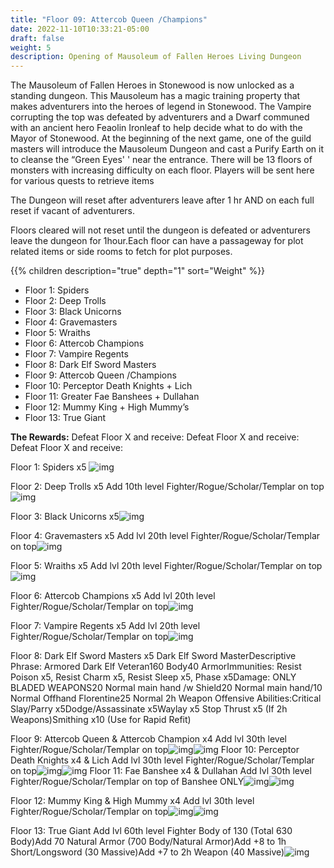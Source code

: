 ```yaml
---
title: "Floor 09: Attercob Queen /Champions"
date: 2022-11-10T10:33:21-05:00
draft: false
weight: 5
description: Opening of Mausoleum of Fallen Heroes Living Dungeon
---
```


The Mausoleum of Fallen Heroes in Stonewood is now unlocked as a standing dungeon. This Mausoleum has a magic training property that makes adventurers into the heroes of legend in Stonewood. The Vampire corrupting the top was defeated by adventurers and a Dwarf communed with an ancient hero Feaolin Ironleaf to help decide what to do with the Mayor of Stonewood. At the beginning of the next game, one of the guild masters will introduce the Mausoleum Dungeon and cast a Purify Earth on it to cleanse the “Green Eyes' ' near the entrance. There will be 13 floors of monsters with increasing difficulty on each floor. Players will be sent here for various quests to retrieve items

The Dungeon will reset after adventurers leave after 1 hr AND on each full reset if vacant of adventurers.

Floors cleared will not reset until the dungeon is defeated or adventurers leave the dungeon for 1hour.Each floor can have a passageway for plot related items or side rooms to fetch for plot purposes.

{{% children description="true" depth="1"  sort="Weight" %}}


- Floor 1: Spiders
- Floor 2: Deep Trolls
- Floor 3: Black Unicorns
- Floor 4: Gravemasters
- Floor 5: Wraiths
- Floor 6: Attercob Champions
- Floor 7: Vampire Regents
- Floor 8: Dark Elf Sword Masters
- Floor 9: Attercob Queen /Champions
- Floor 10: Perceptor Death Knights + Lich
- Floor 11: Greater Fae Banshees + Dullahan
- Floor 12: Mummy King + High Mummy’s
- Floor 13: True Giant

**The Rewards:** Defeat Floor X and receive: Defeat Floor X and receive: Defeat Floor X and receive: 

Floor 1: Spiders x5
![img](https://lh6.googleusercontent.com/2OrzgxmGdM8yjziPa566EPC3CaV0RCtQ1kM8PV_1NjCyoUVdnVb87bmZ7S6VnAJ1DUhrC8NvGMlFURcDD4inryK1GYEmIQr9g-DFl1h1I2SMpKLtUtXNdbRXY48ttatgWCA-mFPO2fxKWm4TPggfe5EXR4T1xz4cyGt9iQma2P_BsUbC9UF7NBFUW4rdjg)


Floor 2: Deep Trolls x5 
Add 10th level Fighter/Rogue/Scholar/Templar on top![img](https://lh5.googleusercontent.com/JhO7Y8DDY_wr2YQWy5EWk68mor__TQDg7bTBPOcHbw6zy5pm_vh_L0B33G9oj_6A5_Qfh4TZMw6Hx9CR2dFWE13bFlCouGZsPKGYWx1HhmiSfiWO1QoyEdMV70SewQUxOVmtLjerIGPISeDw3L43y2yBYGxY2_zRybw0SMkX1uWI4r9XsX3cPHpfDxq2yg)









Floor 3: Black Unicorns x5![img](https://lh5.googleusercontent.com/qGz2NsEQEN3tQxjWbIcNM7dPA71JLg22BFY1hKU_VeScPuutMwq_1_Cfs821KgB__YBI4JFUMRCUjXWp-qrCGngu8LsrHMuxKCWkkIwSLe0LfA4ONzRyjSml1msEu5F-U5Sqtl7-0IKzjVqn8h8cLZIOsOKZptOvcF1l2w-yFBN5HvyP1jQaBSslEliEYQ)

Floor 4: Gravemasters x5
Add lvl 20th level Fighter/Rogue/Scholar/Templar on top![img](https://lh3.googleusercontent.com/IWEZXMjV6Mh5tm8GqC0byoPbXIBIoW-9hZY17Nr029Ak9HqQXQs41ygTyqG1NAWDR-ys-yF2IFqZk6Zr0YS126DQtJogInwOCDdBsZEmrL_mc8a9w6qlzTWUVIEAe19styM0e3ja9PhbqBd1inhM_yI7EV5liC-jOx14lsN4-W1rGYnHCP0hefUee9YGaA)

Floor 5: Wraiths x5
Add lvl 20th level Fighter/Rogue/Scholar/Templar on top![img](https://lh5.googleusercontent.com/km3g5kpyXOkBmxvrwdfxyiDo1Hb6pUN6YuVxGSRCzMd5HwGEhIWYuuEU2dTb9hzx-Rd3PT12aiSlyWWNmOQzGNcZqPxHMBT-xwp9DJKMsOsRae3uOcP4Lhdv46OpgadgEp4KjQ9KLaY2MAI-UmRYLr7LB2jBDC9aiYXrznQiLxuaEHF5jie4f-HJrEZk6Q)

Floor 6: Attercob Champions x5
Add lvl 20th level Fighter/Rogue/Scholar/Templar on top![img](https://lh4.googleusercontent.com/2m2T8P7Ua7wg33LpPikM6tr96Aj6mTVyrNnJ7iT6DOK4bG70wAzes-4SqeTrZtfsb37JaKO-fPb8JNKI61SATnMVuvcZrw6lFE6YEh-vlo3iT508VmfhMLufXambomYFpSxQ2BrcfVXLn-BcgadYGlaxMC36zRm27-jJExytSV5_Vt-k9Xs9fxXGcRIzsg)

Floor 7: Vampire Regents x5 
Add lvl 20th level Fighter/Rogue/Scholar/Templar on top![img](https://lh6.googleusercontent.com/_O4rGWEAoajUTlgATNend7-OBPgeDgQOrpHSuh048tZhXH6v_NNFHEoxvxKMsMzAfQt-Lg5-uF5VisF_0Khl4b488iB_LXXHTUNb_kYhxmkevANdjYAwdSyrOhyGVLoPT6NCXtbLw3Pum8Bt9lPmmneYt1vrAVrvyMlU5YDIDKbVckfawqzrbph56egS1w)

Floor 8: Dark Elf Sword Masters x5
Dark Elf Sword MasterDescriptive Phrase: Armored Dark Elf Veteran160 Body40 ArmorImmunities: Resist Poison x5, Resist Charm x5, Resist Sleep x5, Phase x5Damage: ONLY BLADED WEAPONS20 Normal main hand /w Shield20 Normal main hand/10 Normal Offhand Florentine25 Normal 2h Weapon
Offensive Abilities:Critical Slay/Parry x5Dodge/Assassinate x5Waylay x5  Stop Thrust x5 (If 2h Weapons)Smithing x10 (Use for Rapid Refit)


Floor 9: Attercob Queen & Attercob Champion x4 Add lvl 30th level Fighter/Rogue/Scholar/Templar on top![img](https://lh5.googleusercontent.com/FQPFxZmsnwW3AQqVe_SvV7Zmfljlo-5Q61h4826oWeMQQarTA4RSUwkcNYJUdZrq42k7bEgIamLlAzf2pmcDaZsC_VdscW8NE764n_tOKsh26ceGg-NLqSQvgAufmoMcRmuCVx62vLjWJOlqSLCBF3-uXV0wpzmO8obPohynopUhkcf4ZZizxutWSSbvNA)![img](https://lh3.googleusercontent.com/AnL35nUea-80BiVYFpPINZz1EKoXljLJDD_Mi3ZHx-OHlQbtkOgLUI_315zJVGEu3HwjoN6Hdh2RLd-7Y_DpZiV1J1PehnbrXY377CzNEKcOan0TNv16DeKrqsyGDVOSBeAsc3NAhTQKPSgvAnPmofvoq7F87IcrP9q4esOVrzS-WQRQN6VsHPHpgL7Gsw)
Floor 10: Perceptor Death Knights x4 & Lich
Add lvl 30th level Fighter/Rogue/Scholar/Templar on top![img](https://lh3.googleusercontent.com/8tjy4IyrbnfEWvHtPSFOs2uq-rfvndsTqb7Lui9xHb44SlntYmBaDc3sMAP3HVMyO0iUWEwOJot2AoM2p7BDv1aK37th-mM5nS1MMOoBBWgW5Zthahlgv1kYF5cHtZyGZ_gAkwGVqdObKrK_TovqK6d57j6hwXnVcs7GoiVOj3LRLivsgCsuVzKzBpNiOQ)![img](https://lh6.googleusercontent.com/INaAbBVAivtiJjfj2tVaR7zwhi_t9vTzw1JYPk0x-wC1PsMaI4E-QVvG8824ZeTrQlo8GveUWVjA2PEpZkVJb1tRW1MjMtVlrN8B3hxTA17tDx_K9GQC-a8zOg0vx5PholnxwzD00VB1WQOOOJ8Hb1Di_nLzXUbKHj-KTb7dV40-V21dTczYHMv0NAzRIQ)
Floor 11: Fae Banshee x4 & Dullahan
Add lvl 30th level Fighter/Rogue/Scholar/Templar on top of Banshee ONLY![img](https://lh3.googleusercontent.com/d-Ju3mJkclgL_yvMsvj25vwoajBaPCWhb2cj_r_jk2mEdIGV1ktx_-kCHYLQt-8XZCE_NFSUEaSgZi9jHWbDa9-ht5t_9GlTLHnhVz9_bCzmEm_zIuvgnJ2XIBXnf1YhPH_pEUyxUOuHe-D0WDB2pQomLdLYpDsFGQpnH1y3_7qEBOsfsb4NL1-E2aE5yw)![img](https://lh5.googleusercontent.com/r3dYt_Lq13UFOoOOfNiqFAf1MUahWUBiak62mRLvWvpwP1z1J3uy7vavVwUyedSgoOY6GLVSgcmeG69dbXX0FEyVaz5j5YSLrfHgFtygCldPehc7I8JBSsCuDkX5FNgrpxvoXJio4cwzYzLMeTme5hdSm_i6KQboyGpL2-Wrv8VhjmGRqr4aWGvitz6mQw)

Floor 12: Mummy King & High Mummy x4
Add lvl 30th level Fighter/Rogue/Scholar/Templar on top![img](https://lh4.googleusercontent.com/p9QXvvQR1RgITSUgb-a5QhsjxzMYYn25k3jnes17CJ4mmFQ_w05pIWZcySl8Hy26KCt7lAuyX3YER0ygjN8Dy1FyxSZbHJuwBmS8m9QpSuwrk_OQk1qz8srXV4euZ_uGLYlPm2HfCsAoJm-EOhSLtEKi0dYVLLYQMJprgqhP2OGlwYd0hntje5CdpeAdkw)![img](https://lh6.googleusercontent.com/8AwIg5l2m0xnU2WZp4OMR1gkk7J9P4ZC1NmH11bdbWK35NxeGUn1_P0Wx-GWcVia3nmzHhJa9P-OJpXIX75VIXaHFdTM7uUXQ1Sj5D9LxMPOJTqxY5r7Xt9XA-MWbIkmLaB5ySgXUfsW2ltVJ1Cqk3ryM97XxaFgmjqS_VS_nRAY35jHl7dPlZfstkkl-w)

Floor 13: True Giant
Add lvl 60th level Fighter Body of 130 (Total 630 Body)Add 70 Natural Armor (700 Body/Natural Armor)Add +8 to 1h Short/Longsword (30 Massive)Add +7 to 2h Weapon (40 Massive)![img](https://lh4.googleusercontent.com/BNI-_AXKi5hkMUODouIeoZS9dSzrpqsGwDA9tEQhHCYSdHyfJ95ZSQBIAMn5gAmbFsJd9BStUBijKmvMwqG0PgoNp8ht6utRgnEoHhdJCHTlnQuxYmISG9Z5jQEOZyE2yM-ClVJg_fIBaz-fYNoT6pG5Jha-xqpGMVr0gXrwDZUrz7LexScKZ5C1Y6qoZA)
